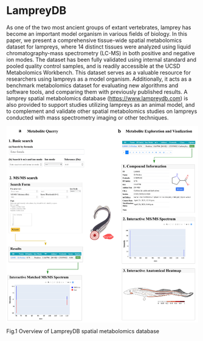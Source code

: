 # LampreyDB

As one of the two most ancient groups of extant vertebrates, lamprey has become an important model organism in various fields of biology. In this paper, we present a comprehensive tissue-wide spatial metabolomics dataset for lampreys, where 14 distinct tissues were analyzed using liquid chromatography-mass spectrometry (LC-MS) in both positive and negative ion modes. The dataset has been fully validated using internal standard and pooled quality control samples, and is readily accessible at the UCSD Metabolomics Workbench. This dataset serves as a valuable resource for researchers using lampreys as a model organism. Additionally, it acts as a benchmark metabolomics dataset for evaluating new algorithms and software tools, and comparing them with previously published results. A lamprey spatial metabolomics database (https://www.lampreydb.com) is also provided to support studies utilizing lampreys as an animal model, and to complement and validate other spatial metabolomics studies on lampreys conducted with mass spectrometry imaging or other techniques.

<img src="https://github.com/YonghuiDong/LampreyDB/blob/main/Fig/Fig.jpg" align="center" alt="" width="700"/></center>

Fig.1 Overview of LampreyDB spatial metabolomics database

